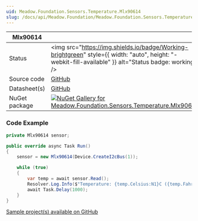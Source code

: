 ```yaml
---
uid: Meadow.Foundation.Sensors.Temperature.Mlx90614
slug: /docs/api/Meadow.Foundation/Meadow.Foundation.Sensors.Temperature.Mlx90614
---
```


| Mlx90614 | |
|--------|--------|
| Status | <img src="https://img.shields.io/badge/Working-brightgreen" style={{ width: "auto", height: "-webkit-fill-available" }} alt="Status badge: working" /> |
| Source code | [GitHub](https://github.com/WildernessLabs/Meadow.Foundation/tree/main/Source/Meadow.Foundation.Peripherals/Sensors.Temperature.Mlx90614) |
| Datasheet(s) | [GitHub](https://github.com/WildernessLabs/Meadow.Foundation/tree/main/Source/Meadow.Foundation.Peripherals/Sensors.Temperature.Mlx90614/Datasheet) |
| NuGet package | <a href="https://www.nuget.org/packages/Meadow.Foundation.Sensors.Temperature.Mlx90614/" target="_blank"><img src="https://img.shields.io/nuget/v/Meadow.Foundation.Sensors.Temperature.Mlx90614.svg?label=Meadow.Foundation.Sensors.Temperature.Mlx90614" alt="NuGet Gallery for Meadow.Foundation.Sensors.Temperature.Mlx90614" /></a> |
### Code Example

```csharp
private Mlx90614 sensor;

public override async Task Run()
{
    sensor = new Mlx90614(Device.CreateI2cBus(1));

    while (true)
    {
        var temp = await sensor.Read();
        Resolver.Log.Info($"Temperature: {temp.Celsius:N1}C ({temp.Fahrenheit:N1}F)");
        await Task.Delay(1000);
    }
}

```

[Sample project(s) available on GitHub](https://github.com/WildernessLabs/Meadow.Foundation/tree/main/Source/Meadow.Foundation.Peripherals/Sensors.Temperature.Mlx90614/Samples/Mlx90614_Sample)


